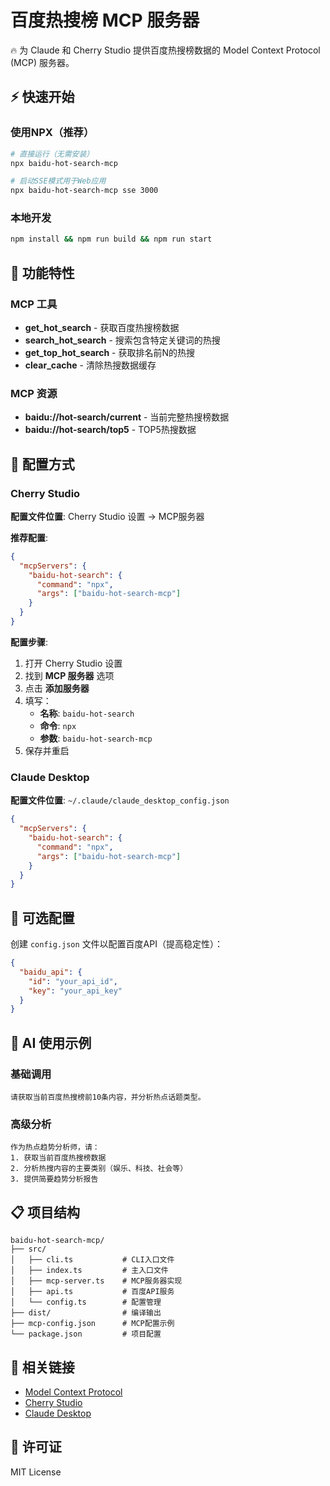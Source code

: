# 百度热搜榜 MCP 服务器

🔥 为 Claude 和 Cherry Studio 提供百度热搜榜数据的 Model Context Protocol (MCP) 服务器。

## ⚡ 快速开始

### 使用NPX（推荐）

```bash
# 直接运行（无需安装）
npx baidu-hot-search-mcp

# 启动SSE模式用于Web应用
npx baidu-hot-search-mcp sse 3000
```

### 本地开发

```bash
npm install && npm run build && npm run start
```

## 🎯 功能特性

### MCP 工具

- **get_hot_search** - 获取百度热搜榜数据
- **search_hot_search** - 搜索包含特定关键词的热搜
- **get_top_hot_search** - 获取排名前N的热搜
- **clear_cache** - 清除热搜数据缓存

### MCP 资源  

- **baidu://hot-search/current** - 当前完整热搜榜数据
- **baidu://hot-search/top5** - TOP5热搜数据

## 📖 配置方式

### Cherry Studio

**配置文件位置**: Cherry Studio 设置 → MCP服务器

**推荐配置**:

```json
{
  "mcpServers": {
    "baidu-hot-search": {
      "command": "npx",
      "args": ["baidu-hot-search-mcp"]
    }
  }
}
```

**配置步骤**:

1. 打开 Cherry Studio 设置
2. 找到 **MCP 服务器** 选项  
3. 点击 **添加服务器**
4. 填写：
   - **名称**: `baidu-hot-search`
   - **命令**: `npx`
   - **参数**: `baidu-hot-search-mcp`
5. 保存并重启

### Claude Desktop

**配置文件位置**: `~/.claude/claude_desktop_config.json`

```json
{
  "mcpServers": {
    "baidu-hot-search": {
      "command": "npx",
      "args": ["baidu-hot-search-mcp"]
    }
  }
}
```

## 🔧 可选配置

创建 `config.json` 文件以配置百度API（提高稳定性）：

```json
{
  "baidu_api": {
    "id": "your_api_id", 
    "key": "your_api_key"
  }
}
```

## 🤖 AI 使用示例

### 基础调用

```
请获取当前百度热搜榜前10条内容，并分析热点话题类型。
```

### 高级分析

```
作为热点趋势分析师，请：
1. 获取当前百度热搜榜数据
2. 分析热搜内容的主要类别（娱乐、科技、社会等）
3. 提供简要趋势分析报告
```

## 📋 项目结构

```
baidu-hot-search-mcp/
├── src/
│   ├── cli.ts           # CLI入口文件
│   ├── index.ts         # 主入口文件
│   ├── mcp-server.ts    # MCP服务器实现
│   ├── api.ts           # 百度API服务
│   └── config.ts        # 配置管理
├── dist/                # 编译输出
├── mcp-config.json      # MCP配置示例
└── package.json         # 项目配置
```

## 🔗 相关链接

- [Model Context Protocol](https://modelcontextprotocol.io/)
- [Cherry Studio](https://github.com/kangfenmao/cherry-studio)
- [Claude Desktop](https://claude.ai/desktop)

## 📄 许可证

MIT License